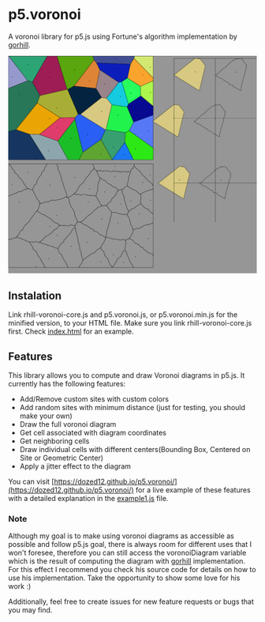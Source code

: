 # p5.voronoi

A voronoi library for p5.js using Fortune's algorithm implementation by [gorhill](https://github.com/gorhill/Javascript-Voronoi).

![alt text](https://github.com/Dozed12/p5.voronoi/blob/master/screenshot.png)

## Instalation 

Link rhill-voronoi-core.js and p5.voronoi.js, or p5.voronoi.min.js for the minified version, to your HTML file. Make sure you link rhill-voronoi-core.js first. Check [index.html](https://github.com/Dozed12/p5.voronoi/blob/master/index.html) for an example.

## Features

This library allows you to compute and draw Voronoi diagrams in p5.js.
It currently has the following features:

- Add/Remove custom sites with custom colors
- Add random sites with minimum distance (just for testing, you should make your own)
- Draw the full voronoi diagram
- Get cell associated with diagram coordinates
- Get neighboring cells
- Draw individual cells with different centers(Bounding Box, Centered on Site or Geometric Center)
- Apply a jitter effect to the diagram

You can visit [https://dozed12.github.io/p5.voronoi/](https://dozed12.github.io/p5.voronoi/) for a live example of these features with a detailed explanation in the [example1.js](https://github.com/Dozed12/p5.voronoi/blob/master/example1.js) file.

### Note

Although my goal is to make using voronoi diagrams as accessible as possible and follow p5.js goal, there is always room for different uses that I won't foresee, therefore you can still access the voronoiDiagram variable which is the result of computing the diagram with [gorhill](https://github.com/gorhill/Javascript-Voronoi) implementation. For this effect I recommend you check his source code for details on how to use his implementation. Take the opportunity to show some love for his work :)

Additionally, feel free to create issues for new feature requests or bugs that you may find.
